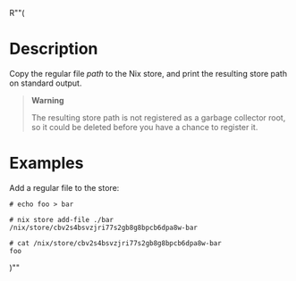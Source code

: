 R""(

# Description

Copy the regular file *path* to the Nix store, and print the resulting
store path on standard output.

> **Warning**
>
> The resulting store path is not registered as a garbage
> collector root, so it could be deleted before you have a
> chance to register it.

# Examples

Add a regular file to the store:

```console
# echo foo > bar

# nix store add-file ./bar
/nix/store/cbv2s4bsvzjri77s2gb8g8bpcb6dpa8w-bar

# cat /nix/store/cbv2s4bsvzjri77s2gb8g8bpcb6dpa8w-bar
foo
```

)""
